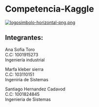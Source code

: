 # Competencia-Kaggle


[![logosimbolo-horizontal-png.png](https://i.postimg.cc/Ss55BC3C/logosimbolo-horizontal-png.png)](https://postimg.cc/qhsjnhkv)



## Integrantes:



Ana Sofía Toro <br/> 
C.C: 1001915273 <br/> 
Ingeniería industrial 



Marfa kleber sierra <br/> 
C.C: 103110151 <br/> 
Ingeniria de Sistemas



Santiago Hernandez Cadavod <br/> 
C.C: 1001824845 <br/> 
Ingenieria de Sistemas
